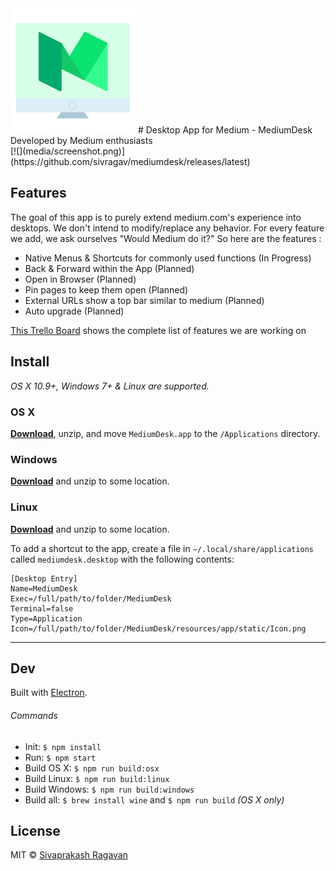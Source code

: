 <img src="static/Icon.png" width="200">
# Desktop App for Medium - MediumDesk
Developed by Medium enthusiasts

<br>
[![](media/screenshot.png)](https://github.com/sivragav/mediumdesk/releases/latest)

## Features
The goal of this app is to purely extend medium.com's experience into desktops. We don't intend to modify/replace any behavior. For every feature we add, we ask ourselves "Would Medium do it?" So here are the features :

* Native Menus & Shortcuts for commonly used functions (In Progress)
* Back & Forward within the App (Planned)
* Open in Browser (Planned)
* Pin pages to keep them open (Planned)
* External URLs show a top bar similar to medium (Planned)
* Auto upgrade (Planned)

[This Trello Board](https://trello.com/b/xRgXfJ2y/mediumdesk) shows the complete list of features we are working on

## Install

*OS X 10.9+, Windows 7+ & Linux are supported.*

### OS X

[**Download**](https://github.com/sivragav/mediumdesk/releases/latest), unzip, and move `MediumDesk.app` to the `/Applications` directory.

### Windows

[**Download**](https://github.com/sivragav/mediumdesk/releases/latest) and unzip to some location.

### Linux

[**Download**](https://github.com/sivragav/mediumdesk/releases/latest) and unzip to some location.

To add a shortcut to the app, create a file in `~/.local/share/applications` called `mediumdesk.desktop` with the following contents:

```
[Desktop Entry]
Name=MediumDesk
Exec=/full/path/to/folder/MediumDesk
Terminal=false
Type=Application
Icon=/full/path/to/folder/MediumDesk/resources/app/static/Icon.png
```

---

## Dev

Built with [Electron](http://electron.atom.io).

###### Commands

- Init: `$ npm install`
- Run: `$ npm start`
- Build OS X: `$ npm run build:osx`
- Build Linux: `$ npm run build:linux`
- Build Windows: `$ npm run build:windows`
- Build all: `$ brew install wine` and `$ npm run build` *(OS X only)*

## License

MIT © [Sivaprakash Ragavan](https://medium.com/desktop-apps)
